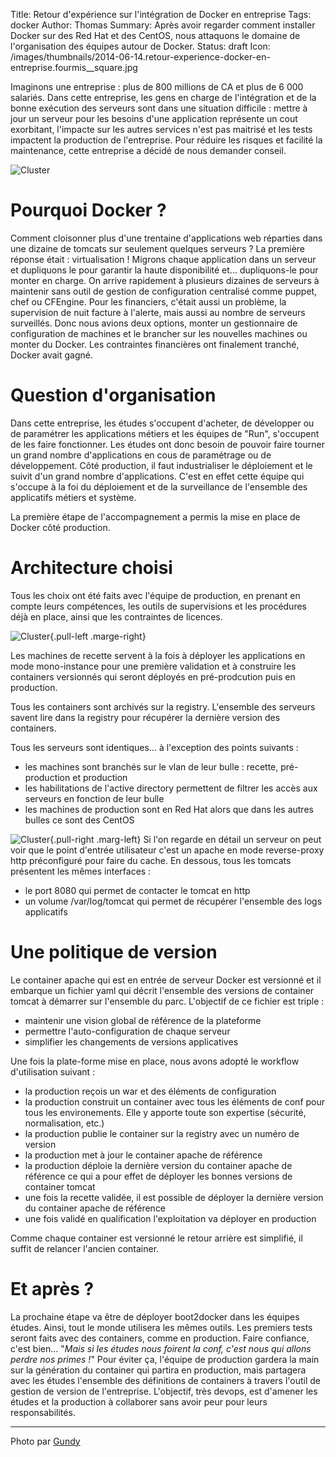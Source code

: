 Title: Retour d'expérience sur l'intégration de Docker en entreprise
Tags: docker
Author: Thomas
Summary: Après avoir regarder comment installer Docker sur des Red Hat et des CentOS, nous attaquons le domaine de l'organisation des équipes autour de Docker.
Status: draft
Icon: /images/thumbnails/2014-06-14.retour-experience-docker-en-entreprise.fourmis__square.jpg

Imaginons une entreprise : plus de 800 millions de CA et plus de 6&nbsp;000 salariés.
Dans cette entreprise, les gens en charge de l'intégration et de la bonne exécution des serveurs sont dans une situation difficile : mettre à jour un serveur pour les besoins d'une application représente un cout exorbitant, l'impacte sur les autres services n'est pas maitrisé et les tests impactent la production de l'entreprise. 
Pour réduire les risques et facilité la maintenance, cette entreprise a décidé de nous demander conseil.

![Cluster]({filename}/images/2014-06-14.retour-experience-docker-en-entreprise.fourmis.jpg)


# Pourquoi Docker ?
 
Comment cloisonner plus d'une trentaine d'applications web réparties dans une dizaine de tomcats sur seulement quelques serveurs ? La première réponse était : virtualisation ! Migrons chaque application dans un serveur et dupliquons le pour garantir la haute disponibilité et... dupliquons-le pour monter en charge. On arrive rapidement à plusieurs dizaines de serveurs à maintenir sans outil de gestion de configuration centralisé comme puppet, chef ou CFEngine. Pour les financiers, c'était aussi un problème, la supervision de nuit facture à l'alerte, mais aussi au nombre de serveurs surveillés.
Donc nous avions deux options, monter un gestionnaire de configuration de machines et le brancher sur les nouvelles machines ou monter du Docker. Les contraintes financières ont finalement tranché, Docker avait gagné.

# Question d'organisation

Dans cette entreprise, les études s'occupent d'acheter, de développer ou de paramétrer les applications métiers et les équipes de "Run", s'occupent de les faire fonctionner.
Les études ont donc besoin de pouvoir faire tourner un grand nombre d'applications en cous de paramétrage ou de développement.
Côté production, il faut industrialiser le déploiement et le suivit d'un grand nombre d'applications. C'est en effet cette équipe qui s'occupe à la foi du déploiement et de la surveillance de l'ensemble des applicatifs métiers et système.

La première étape de l'accompagnement a permis la mise en place de Docker côté production.

# Architecture choisi

Tous les choix ont été faits avec l'équipe de production, en prenant en compte leurs compétences, les outils de supervisions et les procédures déjà en place, ainsi que les contraintes de licences.

![Cluster]({filename}/images/2014-06-14.retour-experience-docker-en-entreprise.infra.png){.pull-left .marge-right}

Les machines de recette servent à la fois à déployer les applications en mode mono-instance pour une première validation et à construire les containers versionnés qui seront déployés en pré-prodcution puis en production.

Tous les containers sont archivés sur la registry. L'ensemble des serveurs savent lire dans la registry pour récupérer la dernière version des containers.

Tous les serveurs sont identiques... à l'exception des points suivants : 

* les machines sont branchés sur le vlan de leur bulle : recette, pré-production et production
* les habilitations de l'active directory permettent de filtrer les accès aux serveurs en fonction de leur bulle
* les machines de production sont en Red Hat alors que dans les autres bulles ce sont des CentOS

![Cluster]({filename}/images/2014-06-14.retour-experience-docker-en-entreprise.server.png){.pull-right .marg-left}
Si l'on regarde en détail un serveur on peut voir que le point d'entrée utilisateur c'est un apache en mode reverse-proxy http préconfiguré pour faire du cache.
En dessous, tous les tomcats présentent les mêmes interfaces : 

* le port 8080 qui permet de contacter le tomcat en http
* un volume /var/log/tomcat qui permet de récupérer l'ensemble des logs applicatifs

# Une politique de version

Le container apache qui est en entrée de serveur Docker est versionné et il embarque un fichier yaml qui décrit l'ensemble des versions de container tomcat à démarrer sur l'ensemble du parc.
L'objectif de ce fichier est triple : 

* maintenir une vision global de référence de la plateforme
* permettre l'auto-configuration de chaque serveur
* simplifier les changements de versions applicatives

Une fois la plate-forme mise en place, nous avons adopté le workflow d'utilisation suivant :
* la production reçois un war et des éléments de configuration
* la production construit un container avec tous les éléments de conf pour tous les environements. Elle y apporte toute son expertise (sécurité, normalisation, etc.)
* la production publie le container sur la registry avec un numéro de version
* la production met à jour le container apache de référence
* la production déploie la dernière version du container apache de référence ce qui a pour effet de déployer les bonnes versions de container tomcat
* une fois la recette validée, il est possible de déployer la dernière version du container apache de référence
* une fois validé en qualification l'exploitation va déployer en production

Comme chaque container est versionné le retour arrière est simplifié, il suffit de relancer l'ancien container.

# Et après ?

La prochaine étape va être de déployer boot2docker dans les équipes études. Ainsi, tout le monde utilisera les mêmes outils. 
Les premiers tests seront faits avec des containers, comme en production. 
Faire confiance, c'est bien... "*Mais si les études nous foirent la conf, c'est nous qui allons perdre nos primes !*"
Pour éviter ça, l'équipe de production gardera la main sur la génération du container qui partira en production, mais partagera avec les études l'ensemble des définitions de containers à travers l'outil de gestion de version de l'entreprise. 
L'objectif, très devops, est d'amener les études et la production à collaborer sans avoir peur pour leurs responsabilités. 

---
Photo par [Gundy](https://www.flickr.com/photos/nzgundy/1508769593)
